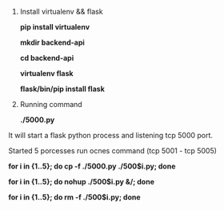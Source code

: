 1. Install virtualenv && flask

   **pip install virtualenv**

   **mkdir backend-api**

   **cd backend-api**

   **virtualenv flask**

   **flask/bin/pip install flask**

2. Running command

   **./5000.py**

It will start a flask python process and listening tcp 5000 port.

Started 5 porcesses run ocnes command (tcp 5001 - tcp 5005)

   **for i in {1..5}; do cp -f ./5000.py ./500$i.py; done**

   **for i in {1..5}; do nohup ./500$i.py &/; done**

   **for i in {1..5}; do rm -f ./500$i.py; done**

